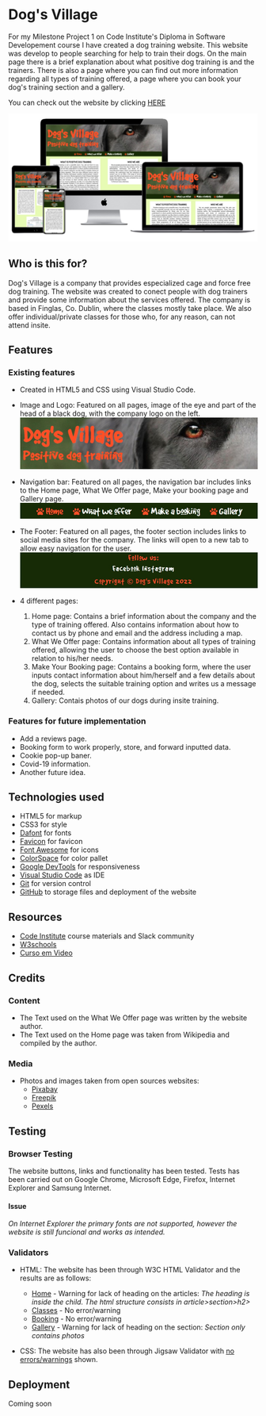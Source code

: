# Dog's Village

For my Milestone Project 1 on Code Institute's Diploma in Software Developement course I have created a dog training website.
This website was develop to people searching for help to train their dogs. On the main page there is a brief explanation about what positive dog training is and the trainers. There is also a page where you can find out more information regarding all types of training offered, a page where you can book your dog's training section and a gallery.

You can check out the website by clicking [HERE](https://rlorimier.github.io/portifolio1_dogsvillage/)

![Dog's Village](assets/images/mockup.jpg)

## Who is this for?
Dog's Village is a company that provides especialized cage and force free dog training.
The website was created to conect people with dog trainers and provide some information about the services offered.
The company is based in Finglas, Co. Dublin, where the classes mostly take place. We also offer individual/private classes for those who, for any reason, can not attend insite.

## Features
### Existing features
- Created in HTML5 and CSS using Visual Studio Code.

- Image and Logo:
Featured on all pages, image of the eye and part of the head of a black dog, with the company logo on the left.
![Image and Logo](assets/images/header.jpg)

- Navigation bar:
Featured on all pages, the navigation bar includes links to the Home page, What We Offer page, Make your booking page and Gallery page.
![Navigation Bar](assets/images/menubar.jpg)

- The Footer:
Featured on all pages, the footer section includes links to social media sites for the company. The links will open to a new tab to allow easy navigation for the user.
![Footer](assets/images/footer.jpg)

- 4 different pages:
  1. Home page: 
  Contains a brief information about the company and the type of training offered. Also contains information about how to contact us by phone and email and the address including a map.
  2. What We Offer page: 
  Contains information about all types of training offered, allowing the user to choose the best option available in relation to his/her needs.
  3. Make Your Booking page: 
  Contains a booking form, where the user inputs contact information about him/herself and a few details about the dog, selects the suitable training option and writes us a message if needed.
  4. Gallery: 
  Contais photos of our dogs during insite training.
### Features for future implementation
- Add a reviews page.
- Booking form to work properly, store, and forward inputted data.
- Cookie pop-up baner.
- Covid-19 information.
- Another future idea.

## Technologies used
- HTML5 for markup
- CSS3 for style
- [Dafont](https://www.dafont.com/) for fonts
- [Favicon](https://favicon.io/) for favicon
- [Font Awesome](https://fontawesome.com/) for icons
- [ColorSpace](https://mycolor.space/) for color pallet
- [Google DevTools](https://developer.chrome.com/docs/devtools/) for responsiveness
- [Visual Studio Code](https://code.visualstudio.com/) as IDE
- [Git](https://git-scm.com/) for version control
- [GitHub](https://github.com/) to storage files and deployment of the website

## Resources
- [Code Institute](https://codeinstitute.net/) course materials and Slack community
- [W3schools](https://www.w3schools.com/)
- [Curso em Video](https://www.cursoemvideo.com/)

## Credits
### Content
- The Text used on the What We Offer page was written by the website author.
- The Text used on the Home page was taken from Wikipedia and compiled by the author.
### Media
- Photos and images taken from open sources websites: 
    - [Pixabay](https://pixabay.com/)
    - [Freepik](https://www.freepik.com/) 
    - [Pexels](https://www.pexels.com/?locale=en-us)
## Testing
### Browser Testing
The website buttons, links and functionality has been tested.
Tests has been carried out on Google Chrome, Microsoft Edge, Firefox, Internet Explorer and Samsung Internet.
#### Issue
*On Internet Explorer the primary fonts are not supported, however the website is still funcional and works as intended.*
### Validators
- HTML: The website has been through W3C HTML Validator and the results are as follows:
  - [Home](https://validator.w3.org/nu/?doc=https%3A%2F%2Frlorimier.github.io%2Fportifolio1_dogsvillage%2Findex.html) - Warning for lack of heading on the articles: *The heading is inside the child. The html structure consists in article>section>h2>*
  - [Classes](https://validator.w3.org/nu/?doc=https%3A%2F%2Frlorimier.github.io%2Fportifolio1_dogsvillage%2Fclasses.html) - No error/warning
  - [Booking](https://validator.w3.org/nu/?doc=https%3A%2F%2Frlorimier.github.io%2Fportifolio1_dogsvillage%2Fbooking.html) - No error/warning
  - [Gallery](https://validator.w3.org/nu/?doc=https%3A%2F%2Frlorimier.github.io%2Fportifolio1_dogsvillage%2Fgallery.html) - Warning for lack of heading on the section: *Section only contains photos*

- CSS: The website has also been through Jigsaw Validator with [no errors/warnings](https://jigsaw.w3.org/css-validator/validator?uri=https%3A%2F%2Frlorimier.github.io%2Fportifolio1_dogsvillage%2Findex.html&profile=css3svg&usermedium=all&warning=1&vextwarning=&lang=en) shown.

## Deployment
Coming soon



